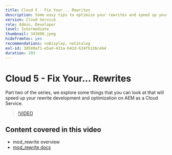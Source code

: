 ```yaml
---
title: Cloud 5 - Fix Your... Rewrites
description: Some easy tips to optimize your rewrites and speed up your site
version: Cloud Service
role: Admin, Developer
level: Intermediate
thumbnail: 343600.jpeg
hidefromtoc: yes
recommendations: noDisplay, noCatalog
exl-id: 38580af1-e5ad-431a-b41d-634fb136ce64
duration: 293
---
```

# Cloud 5 - Fix Your... Rewrites

Part two of the series, we explore some things that you can look at that will speed up your rewrite development and optimization on AEM as a Cloud Service.

>[!VIDEO](https://video.tv.adobe.com/v/343600?quality=12&learn=on)

## Content covered in this video

+ mod_rewrite overview
+ [mod_rewrite docs](https://httpd.apache.org/docs/current/mod/mod_rewrite.html)
